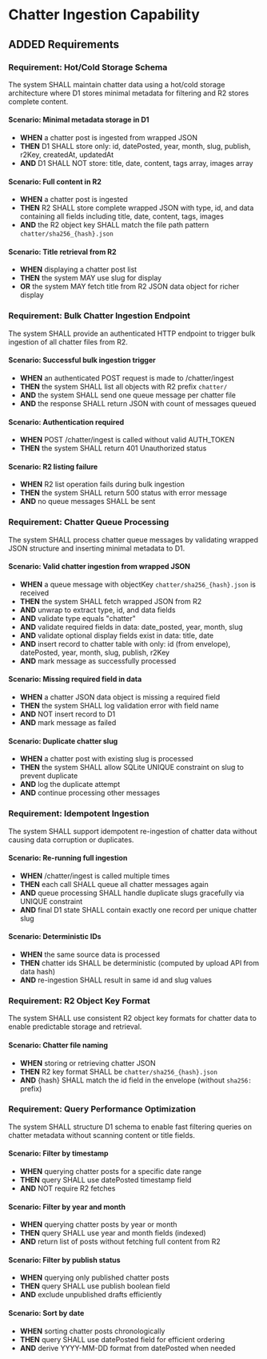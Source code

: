 # Chatter Ingestion Capability

## ADDED Requirements

### Requirement: Hot/Cold Storage Schema

The system SHALL maintain chatter data using a hot/cold storage architecture where D1 stores minimal metadata for filtering and R2 stores complete content.

#### Scenario: Minimal metadata storage in D1

- **WHEN** a chatter post is ingested from wrapped JSON
- **THEN** D1 SHALL store only: id, datePosted, year, month, slug, publish, r2Key, createdAt, updatedAt
- **AND** D1 SHALL NOT store: title, date, content, tags array, images array

#### Scenario: Full content in R2

- **WHEN** a chatter post is ingested
- **THEN** R2 SHALL store complete wrapped JSON with type, id, and data containing all fields including title, date, content, tags, images
- **AND** the R2 object key SHALL match the file path pattern `chatter/sha256_{hash}.json`

#### Scenario: Title retrieval from R2

- **WHEN** displaying a chatter post list
- **THEN** the system MAY use slug for display
- **OR** the system MAY fetch title from R2 JSON data object for richer display

### Requirement: Bulk Chatter Ingestion Endpoint

The system SHALL provide an authenticated HTTP endpoint to trigger bulk ingestion of all chatter files from R2.

#### Scenario: Successful bulk ingestion trigger

- **WHEN** an authenticated POST request is made to /chatter/ingest
- **THEN** the system SHALL list all objects with R2 prefix `chatter/`
- **AND** the system SHALL send one queue message per chatter file
- **AND** the response SHALL return JSON with count of messages queued

#### Scenario: Authentication required

- **WHEN** POST /chatter/ingest is called without valid AUTH_TOKEN
- **THEN** the system SHALL return 401 Unauthorized status

#### Scenario: R2 listing failure

- **WHEN** R2 list operation fails during bulk ingestion
- **THEN** the system SHALL return 500 status with error message
- **AND** no queue messages SHALL be sent

### Requirement: Chatter Queue Processing

The system SHALL process chatter queue messages by validating wrapped JSON structure and inserting minimal metadata to D1.

#### Scenario: Valid chatter ingestion from wrapped JSON

- **WHEN** a queue message with objectKey `chatter/sha256_{hash}.json` is received
- **THEN** the system SHALL fetch wrapped JSON from R2
- **AND** unwrap to extract type, id, and data fields
- **AND** validate type equals "chatter"
- **AND** validate required fields in data: date_posted, year, month, slug
- **AND** validate optional display fields exist in data: title, date
- **AND** insert record to chatter table with only: id (from envelope), datePosted, year, month, slug, publish, r2Key
- **AND** mark message as successfully processed

#### Scenario: Missing required field in data

- **WHEN** a chatter JSON data object is missing a required field
- **THEN** the system SHALL log validation error with field name
- **AND** NOT insert record to D1
- **AND** mark message as failed

#### Scenario: Duplicate chatter slug

- **WHEN** a chatter post with existing slug is processed
- **THEN** the system SHALL allow SQLite UNIQUE constraint on slug to prevent duplicate
- **AND** log the duplicate attempt
- **AND** continue processing other messages

### Requirement: Idempotent Ingestion

The system SHALL support idempotent re-ingestion of chatter data without causing data corruption or duplicates.

#### Scenario: Re-running full ingestion

- **WHEN** /chatter/ingest is called multiple times
- **THEN** each call SHALL queue all chatter messages again
- **AND** queue processing SHALL handle duplicate slugs gracefully via UNIQUE constraint
- **AND** final D1 state SHALL contain exactly one record per unique chatter slug

#### Scenario: Deterministic IDs

- **WHEN** the same source data is processed
- **THEN** chatter ids SHALL be deterministic (computed by upload API from data hash)
- **AND** re-ingestion SHALL result in same id and slug values

### Requirement: R2 Object Key Format

The system SHALL use consistent R2 object key formats for chatter data to enable predictable storage and retrieval.

#### Scenario: Chatter file naming

- **WHEN** storing or retrieving chatter JSON
- **THEN** R2 key format SHALL be `chatter/sha256_{hash}.json`
- **AND** {hash} SHALL match the id field in the envelope (without `sha256:` prefix)

### Requirement: Query Performance Optimization

The system SHALL structure D1 schema to enable fast filtering queries on chatter metadata without scanning content or title fields.

#### Scenario: Filter by timestamp

- **WHEN** querying chatter posts for a specific date range
- **THEN** query SHALL use datePosted timestamp field
- **AND** NOT require R2 fetches

#### Scenario: Filter by year and month

- **WHEN** querying chatter posts by year or month
- **THEN** query SHALL use year and month fields (indexed)
- **AND** return list of posts without fetching full content from R2

#### Scenario: Filter by publish status

- **WHEN** querying only published chatter posts
- **THEN** query SHALL use publish boolean field
- **AND** exclude unpublished drafts efficiently

#### Scenario: Sort by date

- **WHEN** sorting chatter posts chronologically
- **THEN** query SHALL use datePosted field for efficient ordering
- **AND** derive YYYY-MM-DD format from datePosted when needed
